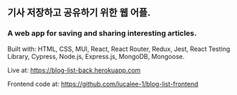 ## 기사 저장하고 공유하기 위한 웹 어플. 
### A web app for saving and sharing interesting articles. 

Built with: HTML, CSS, MUI, React, React Router, Redux, Jest, React Testing Library, Cypress, Node.js, Express.js, MongoDB, Mongoose.

Live at: https://blog-list-back.herokuapp.com

Frontend code at: https://github.com/lucalee-1/blog-list-frontend